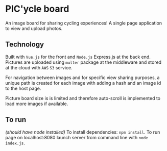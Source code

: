 # PIC'ycle board

An image board for sharing cycling experiences! A single page application to view and upload photos.

## Technology

Built with `Vue.js` for the front and `Node.js` Express.js at the back end.
Pictures are uploaded using `multer` package at the middleware and stored at the cloud with `AWS` `S3` service.

For navigation between images and for specific view sharing purposes, a unique path is created for each image with adding a hash and an image id to the host page.

Picture board size is is limited and therefore auto-scroll is implemented to load more images if available.

## To run

*(should have node installed)*
To install dependencies: `npm install`. To run page on localhost:8080 launch server from command line with `node index.js`.
